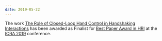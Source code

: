 ```yaml
--- 
date: 2019-05-22
---
```

The work [The Role of Closed-Loop Hand Control in Handshaking Interactions](/publications/icra-handshake/) has been awarded as Finalist for <a href="https://www.icra2019.org/program/awards" target="_blank" rel="noopener">Best Paper Award in HRI</a> at the <a href="https://www.icra2019.org/" target="_blank" rel="noopener">ICRA 2019</a> conference.
